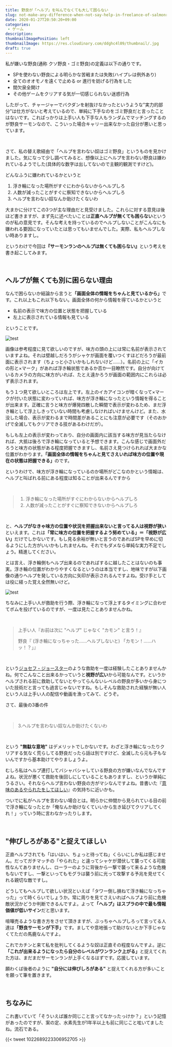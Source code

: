 ```yaml
---
title: 野良が「ヘルプ」を叫んでなくても大して困らない
slug: not-make-any-difference-when-not-say-help-in-freelance-of-salmonrun
date: 2020-01-27T20:50:20+09:00
categories: 
 - ゲーム
description: 
thumbnailImagePosition: left
thumbnailImage: https://res.cloudinary.com/ddghc4l09/thumbnail/.jpg
draft: true
---
```


<!--more-->

私が嫌いな野良(通称 クソ野良・ゴミ野良)の定義は以下の通りです。

<ul>
<li>SPを使わない野良による明らかな苦戦または失敗(ハイプレは例外あり)</li>
<li>全てのオオモノを遠くで止める or 進行を妨げる行為をした</li>
<li>間欠泉全開け</li>
<li>その他ゲームをクリアする気が一切感じられない迷惑行為</li>
</ul>

したがって、チャージャーでバクダンを射抜けなかったというような"実力的部分"は仕方がないと考えているので、単純に下手なのをゴミ野良だと言ったことはないです。こればっかりは上手い人も下手な人もランダムでマッチングするのが野良サーモンなので、こういった場合キャリー出来なかった自分が悪いと思っています。

&nbsp;

さて、私の替え歌経由で「ヘルプを言わない奴はゴミ野良」というものを見かけました。気になって少し調べてみると、想像以上にヘルプを言わない野良は嫌われているようでした(具体的な数字は出してないので主観的観測ですけど)。

どんなふうに嫌われているかというと

<ol>
<li>浮き輪になった場所がすぐにわからないからヘルプしろ</li>
<li>人数が減ったことがすぐに察知できないからヘルプしろ</li>
<li>ヘルプを言わない奴なんか助けたくないわ</li>
</ol>

大まかに分けてこの3つが主な理由だと見受けました。これらに対する意見は後ほど書きますが、まず先に述べたいことは<strong>正直ヘルプが無くても困らない</strong>というのが私の意見です。そんな考えを持っているのでヘルプしないことがこんなにも嫌われる要因になっていたとは思ってもいませんでした。実際、私もヘルプしない時ありますし。

というわけで今回は<strong>『サーモンランのヘルプは無くても困らない』</strong>という考えを書き起こしてみます。

&nbsp;

<h2>ヘルプが無くても別に困らない理由</h2>

なんで困らないか結論から言うと<strong>「画面全体の情報をちゃんと見ているから」</strong>です。これ以上もこれ以下もない。画面全体の何から情報を得ているかというと

<ul>
<li>名前の表示で味方の位置と状態を把握している</li>
<li>左上に表示されている情報も見ている</li>
</ul>

ということです。

![test](https://res.cloudinary.com/ddghc4l09/b37080fca09cfbb0bb52a73e043c116e.png)
&nbsp;

画像は参考程度に見て欲しいのですが、味方の頭の上には常に名前が表示されていますよね。それは壁越しだろうがシャケが画面を覆いつくすほどだろうが最前面に表示されます（ちょっと小さいかもしれないけど……）。名前の上に「イカの形と×マーク」があれば浮き輪状態であるか否か一目瞭然です。自分が向けているカメラの方向に味方がいれば、たとえ遠かろうが画面の範囲内にこれらは必ず表示されます。

もう１つ見て欲しいところは左上です。左上のイカアイコンが暗くなって×マークが付いた状態に変わっていれば、味方が浮き輪になったという情報を得ることが出来ます。正確に言うと味方が爆発四散した瞬間で表示が変わるため、まだ浮き輪として浮上しきっていない時間も考慮しなければいけませんけど。また、水没した場合、表示が変わるまで時間差があることにも注意が必要です（そのおかげで全滅してもクリアできる技があるわけだが）。

もしも左上の表示が変わっており、自分の画面内に該当する味方が見当たらなければ、大抵は後ろで浮き輪になっていると予想できます。こんな感じで画面外だろうと味方の状態がある程度把握できますし、名前さえ見つけられれば大まかな位置がわかります。<strong>「画面全体の情報をちゃんと見てさえいれば味方の位置や現在の状態は把握できる」</strong>のです。

というわけで、味方が浮き輪になっているのか場所がどこなのかという情報は、ヘルプと叫ばれる前にある程度は知ることが出来るんですから

&nbsp;

<blockquote>
  <ol>
  <li>浮き輪になった場所がすぐにわからないからヘルプしろ</li>
  <li>人数が減ったことがすぐに察知できないからヘルプしろ</li>
  </ol>
</blockquote>

&nbsp;

と、<strong>ヘルプがなきゃ味方の位置や状況を把握出来ないと言ってる人は視野が狭い</strong>といえます。これは<strong>「常に味方の位置を把握するよう努めている」＝「視野が広い」</strong>だけでしかないです。もし見る余裕が無いと言うのであればSPを早めに切るようにした方がいいかもしれませんね。それでもダメなら単純な実力不足でしょう。精進してください。

とは言え、浮き輪側もヘルプ出来るのであればするに越したことはないのも事実。浮き輪の位置がわかりやすくなるというのは本当ですし、地味ですが以下画像の通りヘルプを発している方向に矢印が表示されるんですよね。受け手としては役に経った覚え全然無いけど。

![test](https://res.cloudinary.com/ddghc4l09/f7f63b7568d3e7e25afc1cc1f9fe909f.png)
&nbsp;

ちなみに上手い人が救助を行う際、浮き輪になって浮上するタイミングに合わせてボムを投げているのですが、一度は見たことありませんかね。

&nbsp;

<blockquote>
  上手い人『お前は次に "ヘルプ" じゃなく "カモン" と言う！』
  
  野良『 (浮き輪になっちゃった……ヘルプしないと) 「カモン！……ハッ！？」』
</blockquote>

&nbsp;

という<a href="https://dic.nicovideo.jp/a/%E3%82%B8%E3%83%A7%E3%82%BB%E3%83%95%E3%83%BB%E3%82%B8%E3%83%A7%E3%83%BC%E3%82%B9%E3%82%BF%E3%83%BC">ジョセフ・ジョースター</a>のような救助を一度は経験したことありませんかね。何でこんなこと出来るかっていうと<strong>視野が広い</strong>から可能なんです。というかヘルプされる前に救助してないとやってらんないレベルの野良が多いから身についた技術だと言っても過言じゃないですね。もしそんな救助された経験が無い人という人は上手い人の配信や動画を漁ってみて、どうぞ。

さて、最後の3番の件

&nbsp;

<blockquote>
  3.ヘルプを言わない奴なんか助けたくないわ
</blockquote>

&nbsp;

という <strong>"無駄な意地"</strong> はデメリットでしかないです。わざと浮き輪になったりクリアする気なく荒らしてる野良だったら話は別ですけど、全滅したら元も子もないんですから基本助けてやりましょうよ。

むしろ私はヘルプ連打してバシャバシャしている野良の方が嫌いなんでなんですよね。状況が悪くて救助を後回しにしていることもありますし、というか単純にうるさい。それならヘルプ言わない野良の方がマシなんですよね。昔書いた『<a href="https://hackheatharu.xyz/would-like-you-to-report-meaningful-ouch/">意味のあるやられたをしてほしい</a>』の気持ちに近いかも。

ついでに私がヘルプを言わない場合とは。明らかに仲間から見られている目の前で浮き輪になったとか「俺なんか助けなくていいから生き延びてクリアしてくれ！」っていう時に言わなかったりします。

&nbsp;

<h2>"伸びしろがある"と捉えてほしい</h2>

正直ヘルプされても「はいはい、ちょっと待ってね」くらいにしか私は感じません。だってガチマッチの「やられた」と違ってシャケが潜伏して襲ってくる可能性なんてありませんし、ローラーのように背後から一撃で襲って来るような危機もないですし、一撃といってもモグラは襲う前に光って攻撃する予兆を見せてくれる親切な敵ですし。

どうしてもヘルプして欲しい状況といえば「タワー倒し損ねて浮き輪になっちゃった」って時くらいでしょうか。常に周りを見てさえいればヘルプより前に危機敵状況かどうか判断できるんですよ。よって<strong>「ヘルプ」はスプラの中で最も情報価値が低いサイン</strong>だと思います。

喧嘩売るような書き方をさせて頂きますが、ぶっちゃヘルプしろって言ってる人達は<strong>「野良サーモンが下手」</strong>です。ましてや意地張って助けないとか下手じゃなくてただの馬鹿なんですよ。

これでカチンと来て私を批判してくるような奴は正直その程度なんですよ。逆に<strong>「これが出来るようになったら自分のレベルがワンランク上がる」</strong>と捉えてくれた方は、まだまだサーモンランが上手くなるはずです。応援しています。

願わくば後者のように <strong>"自分には伸びしろがある"</strong> と捉えてくれる方が多いことを願って筆を置きます。

&nbsp;

<h2>ちなみに</h2>

これ書いていて「そういえば誰か同じこと言ってなかったっけか？」という記憶があったのですが、案の定、水素先生が1年半以上も前に同じこと呟いてましたね。流石である。

{{< tweet 1022689223306952705 >}}